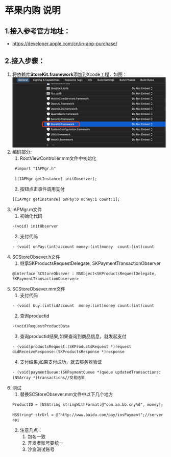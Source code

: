 # 苹果内购 说明
## 1.接入参考官方地址：
- https://developer.apple.com/cn/in-app-purchase/
## 2.接入步骤：
1. 将依赖库**StoreKit.framework**添加到Xcode工程，如图：![image](https://raw.githubusercontent.com/zxxia2016/SDKExample/main/Ios/IAP/Image/1.jpg)
2. 编码部分:
   1. RootViewController.mm文件中初始化
   ```
    #import "IAPMgr.h"

    [[IAPMgr getInstance] initObserver];
   ```
   2. 按钮点击事件调用支付
   ```
   [[IAPMgr getInstance] onPay:0 money:1 count:1];
   ```
3. IAPMgr.m文件
   1. 初始化代码
   ```
   -(void) initObserver
   ```
   2. 支付代码
   ```
   - (void) onPay:(int)account money:(int)money  count:(int)count
   ```
4. SCStoreObsever.h文件
   1.  继承SKProductsRequestDelegate, SKPaymentTransactionObserver
   ```
   @interface SCStoreObsever : NSObject<SKProductsRequestDelegate, SKPaymentTransactionObserver>
   ```
5. SCStoreObsever.mm文件
   1. 支付代码
   ```
   - (void) buy:(int)idAccount  money:(int)money count:(int)count
   ``` 
   2. 查询productid
   ```
   -(void)RequestProductData
   ```
   3. 查询productid结果,如果查询到商品信息，就发起支付
   ```
   - (void)productsRequest:(SKProductsRequest *)request didReceiveResponse:(SKProductsResponse *)response
   ```
   4. 支付结果,如果支付成功，就去服务器验证
   ```
   - (void)paymentQueue:(SKPaymentQueue *)queue updatedTransactions:(NSArray *)transactions//交易结果
   ```
5. 测试
   1. 替换SCStoreObsever.mm文件中以下几个地方
    ```
    ProductID = [NSString stringWithFormat:@"com.aa.bb.cny%d", money];

    NSString* strUrl = @"http://www.baidu.com/pay/iosPayment";//server api
    ```
   2. 注意几点：
      1. 包名一致
      2. 开发者账号要统一
      3. 沙盒测试账号

    